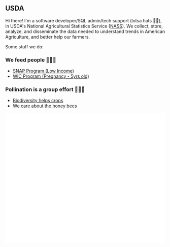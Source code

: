 ## USDA

Hi there! I'm a software developer/SQL admin/tech support (lotsa hats 🎩👒), in USDA's National Agricultural Statistics Service ([NASS](https://www.nass.usda.gov/)). We collect, store, analyze, and disseminate the data needed to understand trends in American Agriculture, and better help our farmers.

Some stuff we do:

### We feed people 🍊🌽🥕
 - [SNAP Program (Low Income)](https://www.fns.usda.gov/snap/supplemental-nutrition-assistance-program)
 - [WIC Program (Pregnancy - 5yrs old)](https://www.fns.usda.gov/wic)

### Pollination is a group effort 🐝🐞🦋
 - [Biodiversity helps crops](https://www.nrcs.usda.gov/getting-assistance/other-topics/organic/nrcs-assistance-for-organic-farmers/habitat-biodiversity)
 - [We care about the honey bees](https://www.ars.usda.gov/oc/br/ccd/index/)


![Metrics](/github-metrics.svg)
